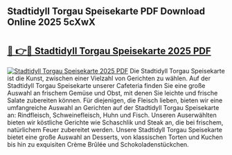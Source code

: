 ## Stadtidyll Torgau Speisekarte PDF Download Online 2025 5cXwX

# <h2><a href="http://gc96r7.nevu.top/?p=Stadtidyll+Torgau+Speisekarte">🔗 👉🔴 Stadtidyll Torgau Speisekarte 2025 PDF</a></h2>

[![Stadtidyll Torgau Speisekarte 2025 PDF](https://i.imgur.com/dBaPXMq.png)](http://gc96r7.nevu.top/?p=Stadtidyll+Torgau+Speisekarte)
Die Stadtidyll Torgau Speisekarte ist die Kunst, zwischen einer Vielzahl von Gerichten zu wählen. Auf der Stadtidyll Torgau Speisekarte unserer Cafeteria finden Sie eine große Auswahl an frischem Gemüse und Obst, mit denen Sie leichte und frische Salate zubereiten können. Für diejenigen, die Fleisch lieben, bieten wir eine umfangreiche Auswahl an Gerichten auf der Stadtidyll Torgau Speisekarte an: Rindfleisch, Schweinefleisch, Huhn und Fisch. Unseren Auserwählten bieten wir köstliche Gerichte wie Schaschlik und Steak an, die bei frischem, natürlichem Feuer zubereitet werden. Unsere Stadtidyll Torgau Speisekarte bietet eine große Auswahl an Desserts, von klassischen Torten und Kuchen bis hin zu exquisiten Crème Brûlée und Schokoladenstückchen.

